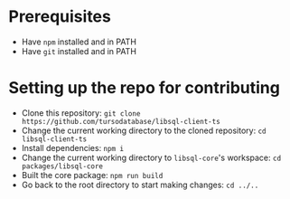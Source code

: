 # Prerequisites

-   Have `npm` installed and in PATH
-   Have `git` installed and in PATH

# Setting up the repo for contributing

- Clone this repository: `git clone https://github.com/tursodatabase/libsql-client-ts`
- Change the current working directory to the cloned repository: `cd libsql-client-ts`
- Install dependencies:  `npm i`
- Change the current working directory to `libsql-core`'s workspace: `cd packages/libsql-core`
- Built the core package: `npm run build`
- Go back to the root directory to start making changes: `cd ../..`
